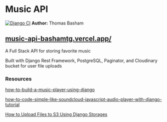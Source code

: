 # Music API

[![Django CI](https://github.com/Thomas-Basham/music-api/actions/workflows/django.yml/badge.svg?branch=main)](https://github.com/Thomas-Basham/music-api/actions/workflows/django.yml)
**Author:** Thomas Basham

## [music-api-bashamtg.vercel.app/](https://music-api-bashamtg.vercel.app)

A Full Stack API for storing favorite music

Built with Django Rest Framework, PostgreSQL, Paginator, and Cloudinary bucket for user file uploads

### Resources

[how-to-build-a-music-player-using-django](https://www.section.io/engineering-education/how-to-build-a-music-player-using-django/)

[how-to-code-simple-like-soundcloud-javascript-audio-player-with-django-tutorial](https://hvitis.dev/how-to-code-simple-like-soundcloud-javascript-audio-player-with-django-tutorial)

[How to Upload Files to S3 Using Django Storages](https://www.youtube.com/watch?v=nzLMA9WZqMM&t=152s)
